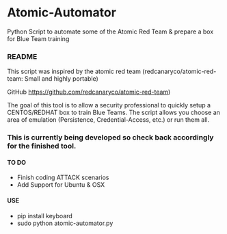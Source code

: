 # Atomic-Automator
Python Script to automate some of the Atomic Red Team & prepare a box for Blue Team training
### README
This script was inspired by the atomic red team (redcanaryco/atomic-red-team: Small and highly portable)

GitHub
https://github.com/redcanaryco/atomic-red-team)

The goal of this tool is to allow a security professional to quickly setup a CENTOS/REDHAT box to train Blue Teams. The script allows you choose an area of emulation (Persistence, Credential-Access, etc.) or run them all.

### This is currently being developed so check back accordingly for the finished tool.

#### TO DO

* Finish coding ATTACK scenarios
* Add Support for Ubuntu & OSX

#### USE
* pip install keyboard
* sudo python atomic-automator.py
